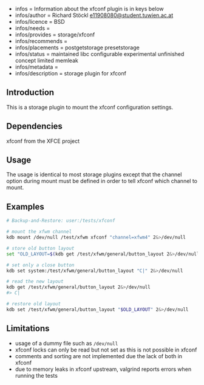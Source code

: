 - infos = Information about the xfconf plugin is in keys below
- infos/author = Richard Stöckl <e11908080@student.tuwien.ac.at>
- infos/licence = BSD
- infos/needs =
- infos/provides = storage/xfconf
- infos/recommends =
- infos/placements = postgetstorage presetstorage
- infos/status = maintained libc configurable experimental unfinished concept limited memleak
- infos/metadata =
- infos/description = storage plugin for xfconf

## Introduction

This is a storage plugin to mount the xfconf configuration settings.

## Dependencies

xfconf from the XFCE project

## Usage

The usage is identical to most storage plugins except that the channel option during mount must be defined in order to tell xfconf which channel to mount.

## Examples

```zsh
# Backup-and-Restore: user:/tests/xfconf

# mount the xfwm channel
kdb mount /dev/null /test/xfwm xfconf "channel=xfwm4" 2&>/dev/null

# store old button layout
set "OLD_LAYOUT=$(kdb get /test/xfwm/general/button_layout 2&>/dev/null)"

# set only a close button
kdb set system:/test/xfwm/general/button_layout "C|" 2&>/dev/null

# read the new layout
kdb get /test/xfwm/general/button_layout 2&>/dev/null
#> C|

# restore old layout
kdb set /test/xfwm/general/button_layout "$OLD_LAYOUT" 2&>/dev/null
```

## Limitations

- usage of a dummy file such as `/dev/null`
- xfconf locks can only be read but not set as this is not possible in xfconf
- comments and sorting are not implemented due the lack of both in xfconf
- due to memory leaks in xfconf upstream, valgrind reports errors when running the tests
